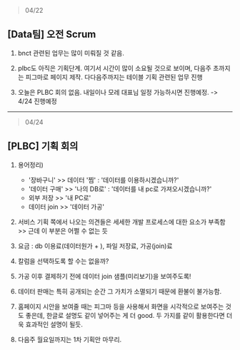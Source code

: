 > 04/22
## [Data팀] 오전 Scrum

1. bnct 관련된 업무는 많이 미뤄질 것 같음.
   
2. plbc도 아직은 기획단계. 여기서 시간이 많이 소요될 것으로 보이며, 다음주 초까지는 피그마로 페이지 제작.
   다다음주까지는 테이블 기획 관련된 업무 진행

3. 오늘은 PLBC 회의 없음. 내일이나 모레 대표님 일정 가능하시면 진행예정.
   -> 4/24 진행예정

---

> 04/24 
## [PLBC] 기획 회의

1. 용어정리)
   - '장바구니' >> 데이터 '찜' : '데이터를 이용하시겠습니까?'
   - '데이터 구매' >> '나의 DB로' : '데이터를 내 pc로 가져오시겠습니까?'
   - 외부 저장 >> '내 PC로'
   - 데이터 join >> '데이터 가공'
   
2. 서비스 기획 쪽에서 나오는 의견들은 세세한 개발 프로세스에 대한 요소가 부족함 >> 근데 이 부분은 어쩔 수 없는 듯

3. 요금 : db 이용료(데이터원가 + ), 파일 저장료, 가공(join)료

4. 칼럼을 선택하도록 할 수는 없을까?

5. 가공 이후 결제하기 전에 데이터 join 샘플(미리보기)을 보여주도록!

6. 데이터 판매는 특히 공개되는 순간 그 가치가 소멸되기 때문에 환불이 불가능함.

7. 홈페이지 시안을 보여줄 때는 피그마 등을 사용해서 화면을 시각적으로 보여주는 것도 좋은데, 한글로 설명도 같이 넣어주는 게 더 good.
   두 가지를 같이 활용한다면 더욱 효과적인 설명이 될듯.

8. 다음주 월요일까지는 1차 기획안 마무리.
